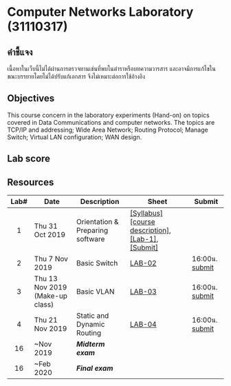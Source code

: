 # Computer Networks Laboratory (31110317)
## คำชี้แจง
เนื้อหาในเว็บนี้ไม่ได้ผ่านการตรวจทานเช่นที่พบในตำราหรือบทความวารสาร และอาจมีการแก้ไขในขณะบรรยายโดยไม่ได้ปรับแก้เอกสาร จึงไม่เหมาะต่อการใช้อ้างอิง

## Objectives
This course concern in the laboratory experiments (Hand-on) on topics covered in Data Communications and computer networks. The topics are TCP/IP and addressing; Wide Area Network; Routing Protocol; Manage Switch; Virtual LAN configuration; WAN design.
## Lab score


## Resources

| Lab# | Date | Description  |Sheet|Submit|
|:-----:|------|-------------|----|---|
|  1 |Thu 31 Oct 2019| Orientation & Preparing software| [[Syllabus]](https://drive.google.com/file/d/1Kdr0yXq6ZfJjV7yyoV9dvSruQMxQ-HaQ/view?usp=sharing)[[course description]](https://drive.google.com/file/d/1RkvaW7wQOsBuJgTCBwsBAqG8R4UxtUyK/view?usp=sharing), [[Lab-1]](https://drive.google.com/file/d/1znu10iFfT7SfTFj5mRNYdUyLuz1RBqaG/view?usp=sharing), [[Submit]](https://elab.cpek6.com) ||
| 2 |Thu 7 Nov 2019| Basic Switch | [LAB-02](https://drive.google.com/file/d/1Qwly-UeKe3_toNnzmUNtIvf2ZfazeFnP/view?usp=sharing) |16:00น. [submit](https://elab.cpek6.com)|
| 3 |Thu 13 Nov 2019 (Make-up class)| Basic VLAN | [LAB-03](https://drive.google.com/file/d/1FvKgqxq6mcOpxQ3NYqftb9_bUnPnIPoN/view?usp=sharing) |16:00น. [submit](https://elab.cpek6.com)|
|4|Thu 21 Nov 2019 | Static and Dynamic Routing| [LAB-04](https://drive.google.com/file/d/1aslSPW6D-A3JS7mytllkc5o-TFGwiDQG/view?usp=sharing)| 16:00น. [submit](https://elab.cpek6.com)|
|   16  |  ~Nov 2019   | ***Midterm exam***   |                 ||
|   16  |  ~Feb 2020   | ***Final exam***   |                 ||
